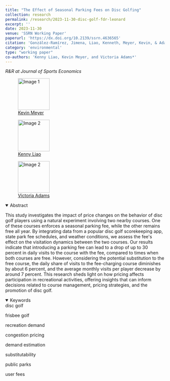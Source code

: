 ```yaml
---
title: "The Effect of Seasonal Parking Fees on Disc Golfing"
collection: research
permalink: /research/2023-11-30-disc-golf-fdr-leonard
excerpt: ''
date: 2023-11-30
venue: 'SSRN Working Paper'
paperurl: 'https://dx.doi.org/10.2139/ssrn.4636565'
citation: 'González-Ramírez, Jimena, Liao, Kenneth, Meyer, Kevin, & Adamas, Victoria (2023). &quot;An The Effect of Seasonal Parking Fees on Disc Golfing.&quot; <i>SSRN Working Paper</i>.'
category: 'environmental'
type: "working paper"
co-authors: 'Kenny Liao, Kevin Meyer, and Victoria Adams*'
---
```


<i> R&R at Journal of Sports Economics</i>

<body>
<div class="image-container">
        <figure>
            <img src="/images/co-authors/kevin_meyer.png" alt="Image 1" width="100" height="auto">
            <figcaption><a href="https://www.kmmeyer.com/" target="_blank">Kevin Meyer</a></figcaption>
        </figure>
        <figure>
            <img src="/images/co-authors/kenny_liao.png" alt="Image 2" width="100" height="auto">
            <figcaption><a href="https://kenneth-liao.com/" target="_blank">Kenny Liao</a></figcaption>
        </figure>
        <figure>
            <img src="/images/co-authors/victoria_adams.png" alt="Image 2" width="100" height="auto">
            <figcaption><a href="https://www.linkedin.com/in/victoria-adams-323896185/" target="_blank">Victoria Adams</a></figcaption>
        </figure>
        <!-- Add more images as needed -->
    </div>
</body>


<details open>
<summary>
Abstract
</summary>

<p>
This study investigates the impact of price changes on the behavior of disc golf players using a natural experiment involving two nearby courses. One of these courses enforces a seasonal parking fee, while the other remains free all year. By integrating data from a popular disc golf scorekeeping app, state park fee schedules, and weather conditions, we assess the fee's effect on the visitation dynamics between the two courses. Our results indicate that introducing a parking fee can lead to a drop of up to 30 percent in daily visits to the course with the fee, compared to times when both courses are free. However, considering the potential substitution to the free course, the daily share of visits to the fee-charging course diminishes by about 6 percent, and the average monthly visits per player decrease by around 7 percent. This research sheds light on how pricing affects participation in recreational activities, offering insights that can inform decisions related to course management, pricing strategies, and the promotion of disc golf.
</p>

</details>

<details open>
<summary>
Keywords
</summary>
disc golf <br>

frisbee golf <br>

recreation demand <br>

congestion pricing <br>

demand estimation <br>

substitutability <br>

public parks <br>

user fees <br>

<br>

</details>

